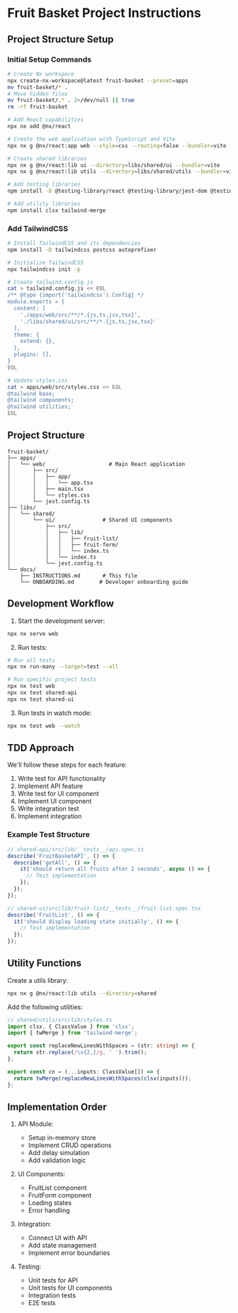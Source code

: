 # Fruit Basket Project Instructions

## Project Structure Setup

### Initial Setup Commands
```sh
# Create Nx workspace
npx create-nx-workspace@latest fruit-basket --preset=apps
mv fruit-basket/* .
# Move hidden files
mv fruit-basket/.* . 2>/dev/null || true
rm -rf fruit-basket

# Add React capabilities
npx nx add @nx/react

# Create the web application with TypeScript and Vite
npx nx g @nx/react:app web --style=css --routing=false --bundler=vite --js=false --typescript

# Create shared libraries
npx nx g @nx/react:lib ui --directory=libs/shared/ui --bundler=vite
npx nx g @nx/react:lib utils --directory=libs/shared/utils --bundler=vite

# Add testing libraries
npm install -D @testing-library/react @testing-library/jest-dom @testing-library/user-event msw

# Add utility libraries
npm install clsx tailwind-merge
```

### Add TailwindCSS
```sh
# Install TailwindCSS and its dependencies
npm install -D tailwindcss postcss autoprefixer

# Initialize TailwindCSS
npx tailwindcss init -p

# Create tailwind.config.js
cat > tailwind.config.js << EOL
/** @type {import('tailwindcss').Config} */
module.exports = {
  content: [
    './apps/web/src/**/*.{js,ts,jsx,tsx}',
    './libs/shared/ui/src/**/*.{js,ts,jsx,tsx}'
  ],
  theme: {
    extend: {},
  },
  plugins: [],
}
EOL

# Update styles.css
cat > apps/web/src/styles.css << EOL
@tailwind base;
@tailwind components;
@tailwind utilities;
EOL
```

## Project Structure

```
fruit-basket/
├── apps/
│   └── web/                    # Main React application
│       ├── src/
│       │   ├── app/
│       │   │   └── app.tsx
│       │   ├── main.tsx
│       │   └── styles.css
│       └── jest.config.ts
├── libs/
│   └── shared/
│       └── ui/               # Shared UI components
│           ├── src/
│           │   ├── lib/
│           │   │   ├── fruit-list/
│           │   │   ├── fruit-form/
│           │   │   └── index.ts
│           │   └── index.ts
│           └── jest.config.ts
└── docs/
    ├── INSTRUCTIONS.md       # This file
    └── ONBOARDING.md        # Developer onboarding guide

```

## Development Workflow

1. Start the development server:
```sh
npx nx serve web
```

2. Run tests:
```sh
# Run all tests
npx nx run-many --target=test --all

# Run specific project tests
npx nx test web
npx nx test shared-api
npx nx test shared-ui
```

3. Run tests in watch mode:
```sh
npx nx test web --watch
```

## TDD Approach

We'll follow these steps for each feature:

1. Write test for API functionality
2. Implement API feature
3. Write test for UI component
4. Implement UI component
5. Write integration test
6. Implement integration

### Example Test Structure

```typescript
// shared-api/src/lib/__tests__/api.spec.ts
describe('FruitBasketAPI', () => {
  describe('getAll', () => {
    it('should return all fruits after 2 seconds', async () => {
      // Test implementation
    });
  });
});

// shared-ui/src/lib/fruit-list/__tests__/fruit-list.spec.tsx
describe('FruitList', () => {
  it('should display loading state initially', () => {
    // Test implementation
  });
});
```

## Utility Functions

Create a utils library:
```sh
npx nx g @nx/react:lib utils --directory=shared
```

Add the following utilities:

```typescript
// shared/utils/src/lib/styles.ts
import clsx, { ClassValue } from 'clsx';
import { twMerge } from 'tailwind-merge';

export const replaceNewLinesWithSpaces = (str: string) => {
  return str.replace(/\s{2,}/g, ' ').trim();
};

export const cn = (...inputs: ClassValue[]) => {
  return twMerge(replaceNewLinesWithSpaces(clsx(inputs)));
};
```

## Implementation Order

1. API Module:
   - Setup in-memory store
   - Implement CRUD operations
   - Add delay simulation
   - Add validation logic

2. UI Components:
   - FruitList component
   - FruitForm component
   - Loading states
   - Error handling

3. Integration:
   - Connect UI with API
   - Add state management
   - Implement error boundaries

4. Testing:
   - Unit tests for API
   - Unit tests for UI components
   - Integration tests
   - E2E tests 